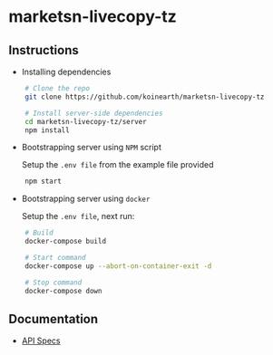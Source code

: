 # marketsn-livecopy-tz

## Instructions

- Installing dependencies

```sh
    # Clone the repo
    git clone https://github.com/koinearth/marketsn-livecopy-tz

    # Install server-side dependencies
    cd marketsn-livecopy-tz/server
    npm install
```

- Bootstrapping server using `NPM` script

  Setup the `.env file` from the example file provided

```sh
    npm start
```

- Bootstrapping server using `docker`

  Setup the `.env file`, next run:

```sh
    # Build
    docker-compose build

    # Start command
    docker-compose up --abort-on-container-exit -d

    # Stop command
    docker-compose down
```

## Documentation

- [API Specs](server/docs/index.md)
